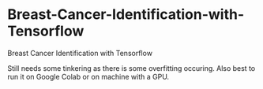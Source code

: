 # Breast-Cancer-Identification-with-Tensorflow

Breast Cancer Identification with Tensorflow


Still needs some tinkering as there is some overfitting occuring.
Also best to run it on Google Colab or on machine with a GPU.
